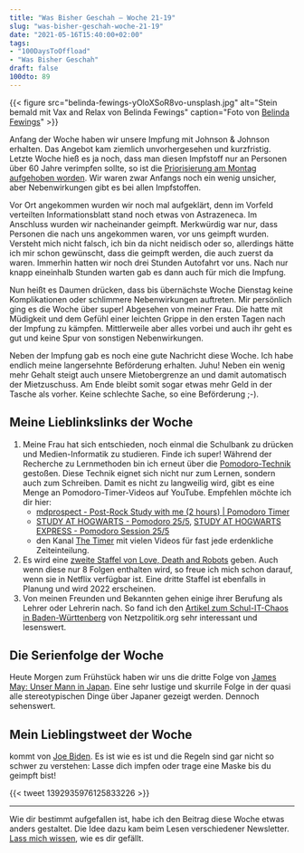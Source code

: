 ```yaml
---
title: "Was Bisher Geschah – Woche 21-19"
slug: "was-bisher-geschah-woche-21-19"
date: "2021-05-16T15:40:00+02:00"
tags:
- "100DaysToOffload"
- "Was Bisher Geschah"
draft: false
100dto: 89
---
```


{{< figure src="belinda-fewings-yOloXSoR8vo-unsplash.jpg" alt="Stein bemald mit Vax and Relax von Belinda Fewings" caption="Foto von [Belinda Fewings](https://unsplash.com/@bel2000a)" >}}

Anfang der Woche haben wir unsere Impfung mit Johnson & Johnson erhalten. Das Angebot kam ziemlich unvorhergesehen und kurzfristig. Letzte Woche hieß es ja noch, dass man diesen Impfstoff nur an Personen über 60 Jahre verimpfen sollte, so ist die [Priorisierung am Montag aufgehoben worden](https://www.tagesschau.de/inland/coronavirus-impfstoff-johnson-101.html). Wir waren zwar Anfangs noch ein wenig unsicher, aber Nebenwirkungen gibt es bei allen Impfstoffen.

Vor Ort angekommen wurden wir noch mal aufgeklärt, denn im Vorfeld verteilten Informationsblatt stand noch etwas von Astrazeneca. Im Anschluss wurden wir nacheinander geimpft. Merkwürdig war nur, dass Personen die nach uns angekommen waren, vor uns geimpft wurden. Versteht mich nicht falsch, ich bin da nicht neidisch oder so, allerdings hätte ich mir schon gewünscht, dass die geimpft werden, die auch zuerst da waren. Immerhin hatten wir noch drei Stunden Autofahrt vor uns. Nach nur knapp eineinhalb Stunden warten gab es dann auch für mich die Impfung.

Nun heißt es Daumen drücken, dass bis übernächste Woche Dienstag keine Komplikationen oder schlimmere Nebenwirkungen auftreten. Mir persönlich ging es die Woche über super! Abgesehen von meiner Frau. Die hatte mit Müdigkeit und dem Gefühl einer leichten Grippe in den ersten Tagen nach der Impfung zu kämpfen. Mittlerweile aber alles vorbei und auch ihr geht es gut und keine Spur von sonstigen Nebenwirkungen.

Neben der Impfung gab es noch eine gute Nachricht diese Woche. Ich habe endlich meine langersehnte Beförderung erhalten. Juhu! Neben ein wenig mehr Gehalt steigt auch unsere Mietobergrenze an und damit automatisch der Mietzuschuss. Am Ende bleibt somit sogar etwas mehr Geld in der Tasche als vorher. Keine schlechte Sache, so eine Beförderung ;-).

## Meine Lieblinkslinks der Woche

1. Meine Frau hat sich entschieden, noch einmal die Schulbank zu drücken und Medien-Informatik zu studieren. Finde ich super! Während der Recherche zu Lernmethoden bin ich erneut über die [Pomodoro-Technik](https://de.wikipedia.org/wiki/Pomodoro-Technik) gestoßen. Diese Technik eignet sich nicht nur zum Lernen, sondern auch zum Schreiben. Damit es nicht zu langweilig wird, gibt es eine Menge an Pomodoro-Timer-Videos auf YouTube. Empfehlen möchte ich dir hier:
   - [mdprospect - Post-Rock Study with me (2 hours) | Pomodoro Timer](https://youtu.be/8awqH4xysj4)
   - [STUDY AT HOGWARTS - Pomodoro 25/5](https://www.youtube.com/watch?v=IzaPLc9TuRE), [STUDY AT HOGWARTS EXPRESS - Pomodoro Session 25/5](https://www.youtube.com/watch?v=FheDEkIkSkI)
   - den Kanal [The Timer](https://www.youtube.com/c/TheTimer/videos) mit vielen Videos für fast jede erdenkliche Zeiteinteilung.
2. Es wird eine [zweite Staffel von Love, Death and Robots](https://www.netzwelt.de/serien/love-death-robots/189060-love-death-robots-deswegen-besteht-staffel-2-nur-8-folgen.html) geben. Auch wenn diese nur 8 Folgen enthalten wird, so freue ich mich schon darauf, wenn sie in Netflix verfügbar ist. Eine dritte Staffel ist ebenfalls in Planung und wird 2022 erscheinen.
3. Von meinen Freunden und Bekannten gehen einige ihrer Berufung als Lehrer oder Lehrerin nach. So fand ich den [Artikel zum Schul-IT-Chaos in Baden-Württenberg](https://netzpolitik.org/2021/schul-it-in-baden-wuerttemberg-das-grosse-chaos/) von Netzpolitik.org sehr interessant und lesenswert.

## Die Serienfolge der Woche

Heute Morgen zum Frühstück haben wir uns die dritte Folge von [James May: Unser Mann in Japan](https://www.amazon.com/James-May-Our-Japan-Season/dp/B082WM379P). Eine sehr lustige und skurrile Folge in der quasi alle stereotypischen Dinge über Japaner gezeigt werden. Dennoch sehenswert.

## Mein Lieblingstweet der Woche

kommt von [Joe Biden](https://twitter.com/JoeBiden/status/1392935976125833226). Es ist wie es ist und die Regeln sind gar nicht so schwer zu verstehen: Lasse dich impfen oder trage eine Maske bis du geimpft bist!

{{< tweet 1392935976125833226 >}}


---

Wie dir bestimmt aufgefallen ist, habe ich den Beitrag diese Woche etwas anders gestaltet. Die Idee dazu kam beim Lesen verschiedener Newsletter. [Lass mich wissen](/impressum/), wie es dir gefällt.

